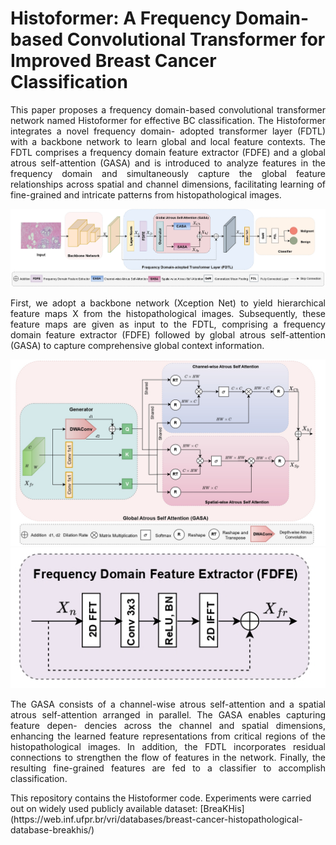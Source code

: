 # Histoformer: A Frequency Domain-based Convolutional Transformer for Improved Breast Cancer Classification
<p align="justify"> This paper proposes a frequency domain-based convolutional transformer network
named Histoformer for effective BC classification. The Histoformer integrates a novel frequency domain-
adopted transformer layer (FDTL) with a backbone network to learn global and local feature contexts. 
The FDTL comprises a frequency domain feature extractor (FDFE) and a global atrous self-attention (GASA)
and is introduced to analyze features in the frequency domain and simultaneously capture the global feature 
relationships across spatial and channel dimensions, facilitating learning of fine-grained and intricate patterns from histopathological images. </p>
<img src="histoformer.jpg" alt="Architecture of Histoformer">
<p align="justify"> First, we adopt a backbone network (Xception Net) to yield hierarchical feature maps X from the histopathological images. Subsequently,
these feature maps are given as input to the FDTL, comprising a frequency domain feature extractor (FDFE) followed by
global atrous self-attention (GASA) to capture comprehensive global context information. </p> 
<img src="gasa.jpg" alt="Architecture of Global Atrous Self-Attention (GASA)">
<img src="fdfe.jpg" alt="Frequency Domain Feature Extractor (FDFE) block">
<p align="justify"> The GASA consists of a channel-wise atrous self-attention and a spatial atrous self-attention arranged in parallel. The GASA enables capturing feature depen-
dencies across the channel and spatial dimensions, enhancing the learned feature representations from critical regions of the
histopathological images. In addition, the FDTL incorporates residual connections to strengthen the flow of features in the
network. Finally, the resulting fine-grained features are fed to a classifier to accomplish classification. </p>
This repository contains the Histoformer code. Experiments were carried out on widely used publicly available dataset: [BreaKHis](https://web.inf.ufpr.br/vri/databases/breast-cancer-histopathological-database-breakhis/)
